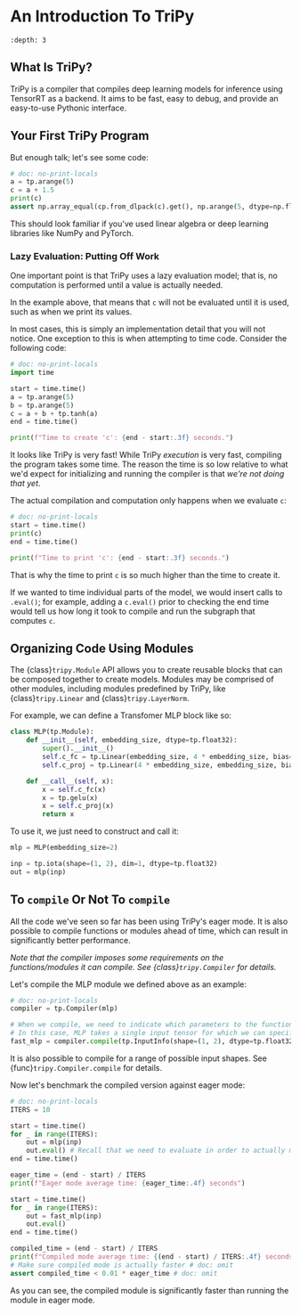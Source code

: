 # An Introduction To TriPy

```{contents} Table of Contents
:depth: 3
```

## What Is TriPy?

TriPy is a compiler that compiles deep learning models for inference using TensorRT as a backend.
It aims to be fast, easy to debug, and provide an easy-to-use Pythonic interface.

## Your First TriPy Program

But enough talk; let's see some code:

```py
# doc: no-print-locals
a = tp.arange(5)
c = a + 1.5
print(c)
assert np.array_equal(cp.from_dlpack(c).get(), np.arange(5, dtype=np.float32) + 1.5)
```

This should look familiar if you've used linear algebra or deep learning libraries like
NumPy and PyTorch.


### Lazy Evaluation: Putting Off Work

One important point is that TriPy uses a lazy evaluation model; that is,
no computation is performed until a value is actually needed.

In the example above, that means that `c` will not be evaluated until it is used,
such as when we print its values.

In most cases, this is simply an implementation detail that you will not notice.
One exception to this is when attempting to time code. Consider the following code:

```py
# doc: no-print-locals
import time

start = time.time()
a = tp.arange(5)
b = tp.arange(5)
c = a + b + tp.tanh(a)
end = time.time()

print(f"Time to create 'c': {end - start:.3f} seconds.")
```

It looks like TriPy is very fast! While TriPy *execution* is very fast, compiling the program
takes some time. The reason the time is so low relative to what we'd expect for initializing
and running the compiler is that *we're not doing that yet*.

The actual compilation and computation only happens when we evaluate `c`:

```py
# doc: no-print-locals
start = time.time()
print(c)
end = time.time()

print(f"Time to print 'c': {end - start:.3f} seconds.")
```

That is why the time to print `c` is so much higher than the time to create it.

If we wanted to time individual parts of the model, we would insert calls to `.eval()`;
for example, adding a `c.eval()` prior to checking the end time would tell us how
long it took to compile and run the subgraph that computes `c`.


## Organizing Code Using Modules

The {class}`tripy.Module` API allows you to create reusable blocks that can be composed together
to create models. Modules may be comprised of other modules, including modules predefined
by TriPy, like {class}`tripy.Linear` and {class}`tripy.LayerNorm`.

For example, we can define a Transfomer MLP block like so:

```py
class MLP(tp.Module):
    def __init__(self, embedding_size, dtype=tp.float32):
        super().__init__()
        self.c_fc = tp.Linear(embedding_size, 4 * embedding_size, bias=True, dtype=dtype)
        self.c_proj = tp.Linear(4 * embedding_size, embedding_size, bias=True, dtype=dtype)

    def __call__(self, x):
        x = self.c_fc(x)
        x = tp.gelu(x)
        x = self.c_proj(x)
        return x
```

To use it, we just need to construct and call it:

```py
mlp = MLP(embedding_size=2)

inp = tp.iota(shape=(1, 2), dim=1, dtype=tp.float32)
out = mlp(inp)
```


## To `compile` Or Not To `compile`

All the code we've seen so far has been using TriPy's eager mode. It is also possible to compile
functions or modules ahead of time, which can result in significantly better performance.

*Note that the compiler imposes some requirements on the functions/modules it can compile.*
*See {class}`tripy.Compiler` for details.*

Let's compile the MLP module we defined above as an example:

```py
# doc: no-print-locals
compiler = tp.Compiler(mlp)

# When we compile, we need to indicate which parameters to the function should be runtime inputs.
# In this case, MLP takes a single input tensor for which we can specify our desired shape and datatype.
fast_mlp = compiler.compile(tp.InputInfo(shape=(1, 2), dtype=tp.float32))
```

It is also possible to compile for a range of possible input shapes.
See {func}`tripy.Compiler.compile` for details.

Now let's benchmark the compiled version against eager mode:
```py
# doc: no-print-locals
ITERS = 10

start = time.time()
for _ in range(ITERS):
    out = mlp(inp)
    out.eval() # Recall that we need to evaluate in order to actually materialize `out`
end = time.time()

eager_time = (end - start) / ITERS
print(f"Eager mode average time: {eager_time:.4f} seconds")

start = time.time()
for _ in range(ITERS):
    out = fast_mlp(inp)
    out.eval()
end = time.time()

compiled_time = (end - start) / ITERS
print(f"Compiled mode average time: {(end - start) / ITERS:.4f} seconds")
# Make sure compiled mode is actually faster # doc: omit
assert compiled_time < 0.01 * eager_time # doc: omit
```

As you can see, the compiled module is significantly faster than running the module
in eager mode.
